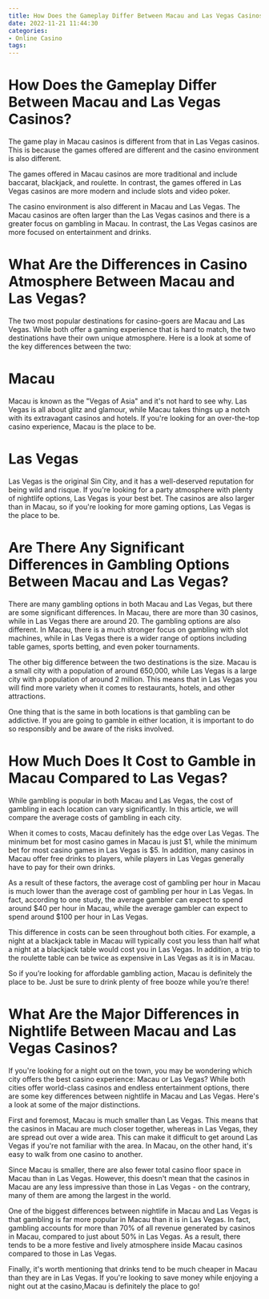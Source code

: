 ```yaml
---
title: How Does the Gameplay Differ Between Macau and Las Vegas Casinos
date: 2022-11-21 11:44:30
categories:
- Online Casino
tags:
---
```



#  How Does the Gameplay Differ Between Macau and Las Vegas Casinos?

The game play in Macau casinos is different from that in Las Vegas casinos. This is because the games offered are different and the casino environment is also different.

The games offered in Macau casinos are more traditional and include baccarat, blackjack, and roulette. In contrast, the games offered in Las Vegas casinos are more modern and include slots and video poker.

The casino environment is also different in Macau and Las Vegas. The Macau casinos are often larger than the Las Vegas casinos and there is a greater focus on gambling in Macau. In contrast, the Las Vegas casinos are more focused on entertainment and drinks.

#  What Are the Differences in Casino Atmosphere Between Macau and Las Vegas?

The two most popular destinations for casino-goers are Macau and Las Vegas. While both offer a gaming experience that is hard to match, the two destinations have their own unique atmosphere. Here is a look at some of the key differences between the two:

# Macau

Macau is known as the "Vegas of Asia" and it's not hard to see why. Las Vegas is all about glitz and glamour, while Macau takes things up a notch with its extravagant casinos and hotels. If you're looking for an over-the-top casino experience, Macau is the place to be.

# Las Vegas

Las Vegas is the original Sin City, and it has a well-deserved reputation for being wild and risque. If you're looking for a party atmosphere with plenty of nightlife options, Las Vegas is your best bet. The casinos are also larger than in Macau, so if you're looking for more gaming options, Las Vegas is the place to be.

#  Are There Any Significant Differences in Gambling Options Between Macau and Las Vegas?

There are many gambling options in both Macau and Las Vegas, but there are some significant differences. In Macau, there are more than 30 casinos, while in Las Vegas there are around 20. The gambling options are also different. In Macau, there is a much stronger focus on gambling with slot machines, while in Las Vegas there is a wider range of options including table games, sports betting, and even poker tournaments.

The other big difference between the two destinations is the size. Macau is a small city with a population of around 650,000, while Las Vegas is a large city with a population of around 2 million. This means that in Las Vegas you will find more variety when it comes to restaurants, hotels, and other attractions.

One thing that is the same in both locations is that gambling can be addictive. If you are going to gamble in either location, it is important to do so responsibly and be aware of the risks involved.

#  How Much Does It Cost to Gamble in Macau Compared to Las Vegas?

While gambling is popular in both Macau and Las Vegas, the cost of gambling in each location can vary significantly. In this article, we will compare the average costs of gambling in each city.

When it comes to costs, Macau definitely has the edge over Las Vegas. The minimum bet for most casino games in Macau is just $1, while the minimum bet for most casino games in Las Vegas is $5. In addition, many casinos in Macau offer free drinks to players, while players in Las Vegas generally have to pay for their own drinks.

As a result of these factors, the average cost of gambling per hour in Macau is much lower than the average cost of gambling per hour in Las Vegas. In fact, according to one study, the average gambler can expect to spend around $40 per hour in Macau, while the average gambler can expect to spend around $100 per hour in Las Vegas.

This difference in costs can be seen throughout both cities. For example, a night at a blackjack table in Macau will typically cost you less than half what a night at a blackjack table would cost you in Las Vegas. In addition, a trip to the roulette table can be twice as expensive in Las Vegas as it is in Macau.

So if you’re looking for affordable gambling action, Macau is definitely the place to be. Just be sure to drink plenty of free booze while you’re there!

#  What Are the Major Differences in Nightlife Between Macau and Las Vegas Casinos?

If you're looking for a night out on the town, you may be wondering which city offers the best casino experience: Macau or Las Vegas? While both cities offer world-class casinos and endless entertainment options, there are some key differences between nightlife in Macau and Las Vegas. Here's a look at some of the major distinctions.

First and foremost, Macau is much smaller than Las Vegas. This means that the casinos in Macau are much closer together, whereas in Las Vegas, they are spread out over a wide area. This can make it difficult to get around Las Vegas if you're not familiar with the area. In Macau, on the other hand, it's easy to walk from one casino to another.

Since Macau is smaller, there are also fewer total casino floor space in Macau than in Las Vegas. However, this doesn't mean that the casinos in Macau are any less impressive than those in Las Vegas - on the contrary, many of them are among the largest in the world.

One of the biggest differences between nightlife in Macau and Las Vegas is that gambling is far more popular in Macau than it is in Las Vegas. In fact, gambling accounts for more than 70% of all revenue generated by casinos in Macau, compared to just about 50% in Las Vegas. As a result, there tends to be a more festive and lively atmosphere inside Macau casinos compared to those in Las Vegas.

Finally, it's worth mentioning that drinks tend to be much cheaper in Macau than they are in Las Vegas. If you're looking to save money while enjoying a night out at the casino,Macau is definitely the place to go!